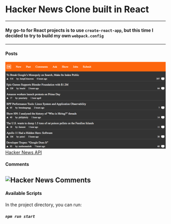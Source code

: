# Hacker News Clone built in React
---

#### My go-to for React projects is to use `create-react-app`, but this time I decided to try to build my own `webpack.config`
---

#### Posts
![Hacker News Posts](https://github.com/astewart27/hacker-news-clone/blob/master/app/images/hn-list.png)
[Hacker News API](https://github.com/HackerNews/API "Hacker News API")

#### Comments
![Hacker News Comments](https://github.com/astewart27/hacker-news-clone/blob/master/app/images/hn-licommentsst.png)
---

#### Available Scripts
In the project directory, you can run:
##### `npm run start`